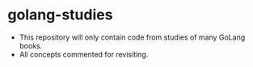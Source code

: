 # golang-studies

- This repository will only contain code from studies of many GoLang books.
- All concepts commented for revisiting.
